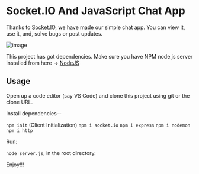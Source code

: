 # Socket.IO And JavaScript Chat App
Thanks to [Socket.IO](https://socket.io/), we have made our simple chat app. You can view it, use it, and, solve bugs or post updates. 

![image](https://user-images.githubusercontent.com/82638503/175021177-7cdd3c01-2abb-4caa-8cd7-db4c5d77d5c4.png)

This project has got dependencies. Make sure you have NPM
node.js server installed from here -> [NodeJS](https://nodejs.org) 

## Usage

Open up a code editor (say VS Code) and clone this 
project using git or the clone URL.

Install dependencies--

``` npm init ``` (Client Initialization)
``` npm i socket.io ```
``` npm i express ```
``` npm i nodemon ```
``` npm i http ```

Run:

``` node server.js ```, in the root directory.

Enjoy!!!


